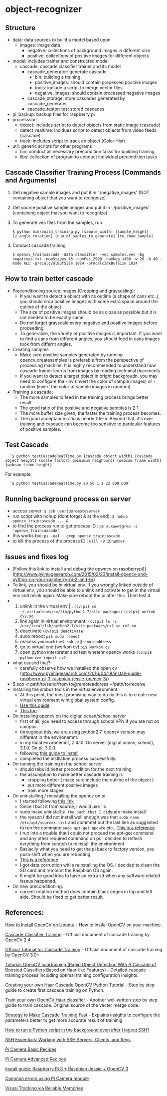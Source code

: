 # object-recognizer

## Structure

  * data: data sources to build a model based upon
    * images: image data
      * negative: collections of background images in different size
      * positive: collections of positive images for different objects
  * model: includes trainer and constructed model
    * cascade: cascade classifier trainer and its model
      * cascade_generator: generate cascade
        * bin: buliding a training
        * positive_images: should contain processed positive images
        * tools: include a script to merge vector files
        * negative_images: should contain processed negative images
      * cascade_storage: store cascades generated by cascade_generater
      * cascade_testor: test stored cascades
  * pi_backup: backup files for raspberry pi
  * processsor:
    * detect: includes script to detect objects from static image (cascade)
    * detect_realtime: incldues script to detect objects from video feeds (cascade)
    * track: includes script to track an object (Color Hist)
  * util: generic scripts for other programs
    * bin: conduct all necessary precondition tasks for building training
    * libs: collection of program to conduct individual precondition tasks


## Cascade Classifier Training Process (Commands and Arguments)

1. Get negative sample images and put it in './negative_images' (NOT containing object that you want to recognize)

2. Get source positive sample images and put it in './positive_images' (containing object that you want to recognize)

3. To generate vec files from the samples, run 

      `$ python bin/build_training.py [sample_width] [sample_height] [z_angle_rotation] [num_of_saples_to_generate] [to_show_sample]`

4. Conduct cascade training

      `$ opencv_traincascade -data classifier -vec samples.vec -bg negatives.txt -numStages 15 -numPos 2900 -numNeg 1450 -w 20 -h 40 -mode ALL -precalcValBufSize 1024 -precalcIdxBufSize 1024`


## How to train better cascade

  * Preconditioning source images (Cropping and grayscaling):
    * If you want to detect a object with its outline (a shape of cans etc..), you should crop positive images with some extra space around the outline of the object.
    * The size of positive images should be as close as possible but it is not needed to be exactly same.
    * Do not forget grayscale every negative and positive images before proceeding.
    * To generalize, the variety of positive images is important. If you want to find a cans from different angles, you should feed in cans images took from differnt angles.
  * Creating samples:
    * Make sure positive samples generated by running opencv_createsamples is preferable from the perspective of processing machine. It is highly recommended to understand how cascade trainer learns from images by reading technical documents.
    * If you want to detect a target object in bright backgroudn, you may need to configure the -inv (invert the color of sample images) or -randinv (invert the color of sample images in random).
  * Training a cascade:
    * The more samples to feed in the training process brings better result.
    * The good ratio of the positive and negative samples is 2:1.
    * The more buffer size given, the faster the training process becomes.
    * The good acceptance ratio is nearly 10e-5. Beyond that, it's over training and cascade can become too sensitve to particular features of positive samples.


## Test Cascade

      `$ python testCascadeRealTime.py {cascade object width} {cascade object height} {scale factor} {minimum neighbors} {webcam frame width} {webcam frame height}`

For example,
      
      `$ python testCascadeRealTime.py 20 50 1.1 22 800 600`


## Running background process on server

  * access server: `$ ssh userid@remoteserver`
  * run script with nohup (dont forget & at the end): `$ nohup opencv_traincascade.... &`
  * to find the process run to get process ID : `ps auxwww|grep -i 'opencv_traincascade'`
  * this works too: `ps -eaf | grep opencv_traincascade`
  * to kill the process of the process ID : `kill -9 IDnumber`


## Issues and fixes log

  * [Follow this link to install and debug the opwncv on raspberrypi]](http://www.pyimagesearch.com/2015/02/23/install-opencv-and-python-on-your-raspberry-pi-2-and-b/)
  * To link, you should be in virtual env. If you wronglly linked outside of virtual env, you should be able to
    unlink and activate to get in the virtual env and relink again. Make sure reboot the pi after this. Then test it.
  * 1. unlink in the virtual env | .
    `(cv)pi$ cd ~/.virtualenvs/cv/lib/python2.7/site-packages/`
    `(cv)pi$ unlink cv2.so`
    2. link again in virtual environment. 
    `(cv)pi$ ln -s /usr/local/lib/python2.7/site-packages/cv2.so cv2.so`
    3. deactivate 
    `(cv)pi$ deactivate`
    4. sudo reboot 
    `pi$ sudo reboot`
    5. reacess 
    `yourmachine$ ssh pi@remoteaddress`
    6. go to virtual end (workon cv)
    `pi$ workon cv`
    7. open python interpreter and test whetehr opencv works
    `(cv)pi$ python`
    `>>> import cv2`
  * what caused that?: 
    * carefully observe how we installed the open cv (http://www.pyimagesearch.com/2016/04/18/install-guide-raspberry-pi-3-raspbian-jessie-opencv-3/)
  * $ scp -r path/to/send/from to@remoteaddress:~/path/to/receive
  * Installing the smbus tools in the virtualenvironment.
    * At this point, the most promising way to do fix this is to create new virtual environment wiht global system config.
    * [Use this guide](http://stackoverflow.com/questions/12079607/make-virtualenv-inherit-specific-packages-from-your-global-site-packages)
    * [This too](http://www.pyimagesearch.com/2016/10/24/ubuntu-16-04-how-to-install-opencv/)
  * On installing opencv on the digital ocean/school server
    * first of all, you need to access through school VPN if you are not on campus
    * throughout this, we are using python2.7. opencv version may different in the environemnt.
    * in my local environemnt, 2.4.10. On server (digital ocean, school), 3.1.0. On pi, 3.0.0. 
    * following [this guide to install](http://www.pyimagesearch.com/2016/10/24/ubuntu-16-04-how-to-install-opencv/)
    * completed the instllation process successfully.
  * On running the training in the school server.
    * should rebulid better precondition for the next training.
    * the assumption to make better cascade training is
      * cropping better ( make sure include the outline of the object )
      * put more different positive images
      * train more stages
  * On uninstalling / reinstalling the opencv on pi
    * I started following [this link](http://stackoverflow.com/questions/24598160/unistall-opencv-2-4-9-and-install-3-0-0)
    * Since I built it from source, I would use `ls
    * sudo make uninstall` in the path that I did `sudo make install`
    * the reason I did not install well enough was that `sudo nano /etc/apt/sources.list` and commnet out the last line as suggested to
      run the command `sudo apt-get update` etc.. [This is a reference](http://raspberrypi.stackexchange.com/questions/10600/apt-get-update-gives-me-errors-with-mirrordirector-raspbian-org)
    * I run into a trouble that I could not proceed the apt-get command and any other required command on pi.
      I decided to reflesh evrything from scratch to reinstall the environment.
    * Basiaclly what you need to get the pi back to factory version, you push shift when you are rebooting.
    * [This is a reference](https://www.raspberrypi.org/forums/viewtopic.php?f=29&t=104790)
    * I got data corruption while reinstalling the OS. I decided to clean the SD card and remount the Raspbian OS again.
    * It might be good idea to have an extra sd when any software related isseus happened.
  * On new preconditioning.
    * current rotation method does contain black edges in top and left side. Should be fixed to get better result.

## References:

[How to Install OpenCV on Ubuntu](http://www.pyimagesearch.com/2016/10/24/ubuntu-16-04-how-to-install-opencv/) - How to instlal OpenCV on your machine.

[Cascade Classifier Training](http://docs.opencv.org/2.4/doc/user_guide/ug_traincascade.html#positive-samples) - Official document of cascade training by OpenCV 2.4

[Official Tutorial for Cascade Training](http://docs.opencv.org/3.2.0/dc/d88/tutorial_traincascade.html) - Official document of cascade training by OpenCV 3.0+

[Tutorial: OpenCV haartraining (Rapid Object Detection With A Cascade of Boosted Classifiers Based on Haar-like Features)](http://note.sonots.com/SciSoftware/haartraining.html) - Detailed cascade training process including optimal training configuration insights.

[Creating your own Haar Cascade OpenCV Python Tutorial](https://pythonprogramming.net/haar-cascade-object-detection-python-opencv-tutorial/) - Step by step guide to create first cascade training on Python.

[Train your own OpenCV Haar classifier](https://github.com/mrnugget/opencv-haar-classifier-training) - Another well written step by step guide to train cascade. Original source of the vecter merge code.

[Strategy to Make Cascade Training Fast](http://answers.opencv.org/question/7141/about-traincascade-paremeters-samples-and-other/) - Explains insights to configure the parameters better to get more accurate result of traininig.

[How to run a Python script in the background even after I logout SSH?](https://www.google.com/webhp?sourceid=chrome-instant&ion=1&espv=2&ie=UTF-8#q=how%20to%20keep%20running%20python%20script%20on%20server%20withtou%20ssh%20connection)

[SSH Essentials: Working with SSH Servers, Clients, and Keys](https://www.digitalocean.com/community/tutorials/ssh-essentials-working-with-ssh-servers-clients-and-keys)

[Pi Camera Basic Recipes](http://picamera.readthedocs.io/en/release-1.10/recipes1.html)

[Pi Camera Advanced Recipes](http://picamera.readthedocs.io/en/release-1.11/recipes2.html)

[Install guide: Raspberry Pi 3 + Raspbian Jessie + OpenCV 3](http://www.pyimagesearch.com/2016/04/18/install-guide-raspberry-pi-3-raspbian-jessie-opencv-3/)

[Common errors using Pi Camera module](http://www.pyimagesearch.com/2016/08/29/common-errors-using-the-raspberry-pi-camera-module/)

[Visual Tracking via Reliable Memories](https://arxiv.org/abs/1602.01887)